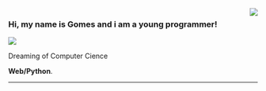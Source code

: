 <img align='right' src="https://github-readme-stats.vercel.app/api?username=Gomaink&show_icons=true&title_color=783c00&text_color=af552e&icon_color=783c00&bg_color=f8efd4&cache_seconds=2300">

### Hi, my name is Gomes and i am a young programmer!

<img src="https://img.shields.io/static/v1?label=Overview&message=Gomaink&color=f8efd4&style=for-the-badge&logo=GitHub">

<p>

Dreaming of Computer Cience<br/>

**Web/Python**.


</p>
<hr>
